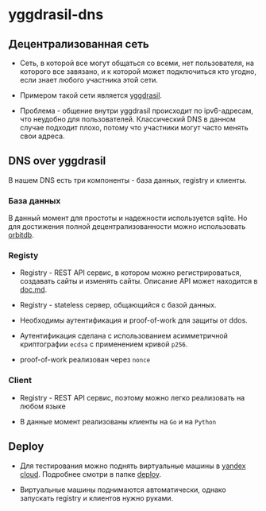 # yggdrasil-dns

## Децентрализованная сеть

* Сеть, в которой все могут общаться со всеми, нет пользователя, на которого все завязано, и к которой может подключиться кто угодно, если знает любого участника этой сети.

* Примером такой сети является [yggdrasil](https://yggdrasil-network.github.io/).

* Проблема - общение внутри yggdrasil происходит по ipv6-адресам, что неудобно для пользователей. Классический DNS в данном случае подходит плохо, потому что участники могут часто менять свои адреса.

## DNS over yggdrasil

В нашем DNS есть три компоненты - база данных, registry и клиенты.

### База данных

В данный момент для простоты и надежности используется sqlite. Но для достижения полной децентрализованности можно использовать [orbitdb](https://orbitdb.org/).

### Registy

* Registry - REST API сервис, в котором можно регистрироваться, создавать сайты и изменять сайты. Описание API может находится в [doc.md](./doc.md).

* Registry - stateless сервер, общающийся с базой данных.

* Необходимы аутентификация и proof-of-work для защиты от ddos.

* Аутентификация сделана с использованием асимметричной криптографии `ecdsa` с применением кривой `p256`.

* proof-of-work реализован через `nonce`

### Client

* Registry - REST API сервис, поэтому можно легко реализовать на любом языке

* В данные момент реализованы клиенты на `Go` и на `Python`

## Deploy

* Для тестирования можно поднять виртуальные машины в [yandex cloud](https://cloud.yandex.ru/). Подробнее смотри в папке [deploy](./deploy/README.md).

* Виртуальные машины поднимаются автоматически, однако запускать registry и клиентов нужно руками.
